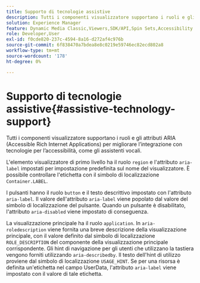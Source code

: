 ```yaml
---
title: Supporto di tecnologie assistive
description: Tutti i componenti visualizzatore supportano i ruoli e gli attributi ARIA (Accessible Rich Internet Applications) per migliorare l’integrazione con tecnologie per l’accessibilità, come gli assistenti vocali.
solution: Experience Manager
feature: Dynamic Media Classic,Viewers,SDK/API,Spin Sets,Accessibility
role: Developer,User
exl-id: f0cde820-237c-4594-8a16-d272af4c976b
source-git-commit: 6f838470a7bdea8e8c0219e59746ec82ecd802a8
workflow-type: tm+mt
source-wordcount: '178'
ht-degree: 0%

---
```


# Supporto di tecnologie assistive{#assistive-technology-support}

Tutti i componenti visualizzatore supportano i ruoli e gli attributi ARIA (Accessible Rich Internet Applications) per migliorare l’integrazione con tecnologie per l’accessibilità, come gli assistenti vocali.

L&#39;elemento visualizzatore di primo livello ha il ruolo `region` e l&#39;attributo `aria-label` impostati per impostazione predefinita sul nome del visualizzatore. È possibile controllare l&#39;etichetta con il simbolo di localizzazione `Container.LABEL`.

I pulsanti hanno il ruolo `button` e il testo descrittivo impostato con l&#39;attributo `aria-label`. Il valore dell&#39;attributo `aria-label` viene popolato dal valore del simbolo di localizzazione del pulsante. Quando un pulsante è disabilitato, l&#39;attributo `aria-disabled` viene impostato di conseguenza.

La visualizzazione principale ha il ruolo `application`. In `aria-roledescription` viene fornita una breve descrizione della visualizzazione principale, con il valore definito dal simbolo di localizzazione `ROLE_DESCRIPTION` del componente della visualizzazione principale corrispondente. Gli hint di navigazione per gli utenti che utilizzano la tastiera vengono forniti utilizzando `aria-describedby`. Il testo dell&#39;hint di utilizzo proviene dal simbolo di localizzazione `USAGE_HINT`. Se per una risorsa è definita un&#39;etichetta nel campo UserData, l&#39;attributo `aria-label` viene impostato con il valore di tale etichetta.
